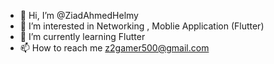- 👋 Hi, I’m @ZiadAhmedHelmy
- 👀 I’m interested in Networking , Moblie Application (Flutter)
- 🌱 I’m currently learning Flutter
- 📫 How to reach me z2gamer500@gmail.com

<!---
ZiadAhmedHelmy/ZiadAhmedHelmy is a ✨ special ✨ repository because its `README.md` (this file) appears on your GitHub profile.
You can click the Preview link to take a look at your changes.
--->
